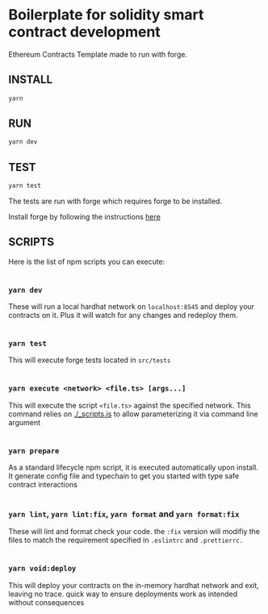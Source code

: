 # Boilerplate for solidity smart contract development

Ethereum Contracts Template made to run with forge.

## INSTALL

```bash
yarn
```

## RUN

```bash
yarn dev
```

## TEST

```bash
yarn test
```

The tests are run with forge which requires forge to be installed.

Install forge by following the instructions [here](https://github.com/gakonst/foundry)

## SCRIPTS

Here is the list of npm scripts you can execute:
<br/><br/>

### `yarn dev`

These will run a local hardhat network on `localhost:8545` and deploy your contracts on it. Plus it will watch for any changes and redeploy them.
<br/><br/>

### `yarn test`

This will execute forge tests located in `src/tests`
<br/><br/>

### `yarn execute <network> <file.ts> [args...]`

This will execute the script `<file.ts>` against the specified network.
This command relies on [./\_scripts.js](./_scripts.js) to allow parameterizing it via command line argument
<br/><br/>

### `yarn prepare`

As a standard lifecycle npm script, it is executed automatically upon install. It generate config file and typechain to get you started with type safe contract interactions
<br/><br/>

### `yarn lint`, `yarn lint:fix`, `yarn format` and `yarn format:fix`

These will lint and format check your code. the `:fix` version will modifiy the files to match the requirement specified in `.eslintrc` and `.prettierrc.`
<br/><br/>

### `yarn void:deploy`

This will deploy your contracts on the in-memory hardhat network and exit, leaving no trace. quick way to ensure deployments work as intended without consequences
<br/><br/>
